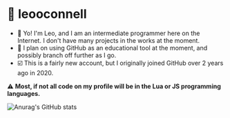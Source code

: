 # 🌆 leooconnell
- 👋 Yo! I'm Leo, and I am an intermediate programmer here on the Internet. I don't have many projects in the works at the moment.
- 📝 I plan on using GitHub as an educational tool at the moment, and possibly branch off further as I go.
- ☑️ This is a fairly new account, but I originally joined GitHub over 2 years ago in 2020.

⚠️ **Most, if not all code on my profile will be in the Lua or JS programming languages.**

![Anurag's GitHub stats](https://github-readme-stats.vercel.app/api?username=leooconnell&show_icons=true&theme=radical)
